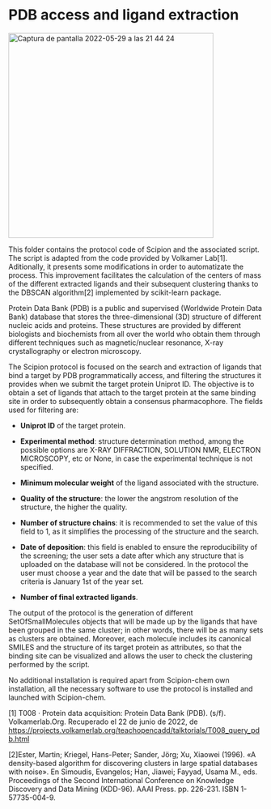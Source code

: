 # **PDB access and ligand extraction**

<img width="405" alt="Captura de pantalla 2022-05-29 a las 21 44 24" src="https://user-images.githubusercontent.com/83068588/175141769-792a9b8a-e053-4be5-b778-06b8e0956e8d.png">


This folder contains the protocol code of Scipion and the associated script. The script is adapted from the code provided by Volkamer Lab[1]. 
Aditionally, it presents some modifications in order to automatizate the process. This improvement facilitates the calculation of the centers of mass of the different extracted ligands and their subsequent clustering thanks to the DBSCAN algorithm[2] implemented by scikit-learn package.


Protein Data Bank (PDB) is a public and supervised (Worldwide Protein Data Bank) database that stores the three-dimensional (3D) structure of different nucleic acids and proteins. 
These structures are provided by different biologists and biochemists from all over the world who obtain them through different techniques such as magnetic/nuclear resonance, X-ray crystallography or electron microscopy.

The Scipion protocol is focused on the search and extraction of ligands that bind a target by PDB programmatically access, and filtering the structures it provides when we submit the target protein Uniprot ID. The objective is to obtain a set of ligands that attach to the target protein at the same binding site in order to subsequently obtain a consensus pharmacophore. 
The fields used for filtering are: 
-	**Uniprot ID** of the target protein.

-	**Experimental method**: structure determination method, among the possible options are X-RAY DIFFRACTION, SOLUTION NMR, ELECTRON MICROSCOPY, etc or None, in case the experimental technique is not specified.

-	**Minimum molecular weight** of the ligand associated with the structure. 

-	**Quality of the structure**: the lower the angstrom resolution of the structure, the higher the quality.

-	**Number of structure chains**: it is recommended to set the value of this field to 1, as it simplifies the processing of the structure and the search.

-	**Date of deposition**: this field is enabled to ensure the reproducibility of the screening; the user sets a date after which any structure that is uploaded on the database will not be considered. In the protocol the user must choose a year and the date that will be passed to the search criteria is January 1st of the year set.

-	**Number of final extracted ligands**.


The output of the protocol is the generation of different SetOfSmallMolecules objects that will be made up by the ligands that have been grouped in the same cluster; in other words, there will be as many sets as clusters are obtained. 
Moreover, each molecule includes its canonical SMILES and the structure of its target protein as attributes, so that the binding site can be visualized and allows the user to check the clustering performed by the script.

No additional installation is required apart from Scipion-chem own installation, all the necessary software to use the protocol is installed and launched with Scipion-chem.

[1] T008 · Protein data acquisition: Protein Data Bank (PDB). (s/f). Volkamerlab.Org. Recuperado el 22 de junio de 2022, de https://projects.volkamerlab.org/teachopencadd/talktorials/T008_query_pdb.html

[2]Ester, Martin; Kriegel, Hans-Peter; Sander, Jörg; Xu, Xiaowei (1996). «A density-based algorithm for discovering clusters in large spatial databases with noise». En Simoudis, Evangelos; Han, Jiawei; Fayyad, Usama M., eds. Proceedings of the Second International Conference on Knowledge Discovery and Data Mining (KDD-96). AAAI Press. pp. 226-231. ISBN 1-57735-004-9.
